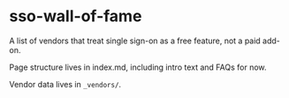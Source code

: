 # sso-wall-of-fame

A list of vendors that treat single sign-on as a free feature, not a paid add-on.

Page structure lives in index.md, including intro text and FAQs for now.

Vendor data lives in `_vendors/`.
